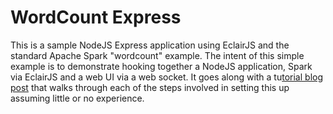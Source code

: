 # WordCount Express

This is a sample NodeJS Express application using EclairJS and the standard Apache Spark "wordcount" example.  The intent of this simple example is to demonstrate hooking together a NodeJS application, Spark via EclairJS and a web UI via a web socket.  It goes along with a tu[torial blog post](https://developer.ibm.com/open/2016/10/26/write-your-first-node-js-express-app-with-eclairjs/) that walks through each of the steps involved in setting this up assuming little or no experience.

